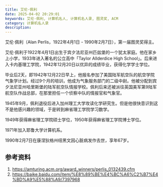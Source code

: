 ```yaml
---
title: 艾伦·佩利
date: 2025-04-02 20:29:01
keywords: 艾伦·佩利, 计算机名人, 计算机名人录, 图灵奖, ACM
category: 计算机名人录
description: 
---
```


艾伦·佩利（Alan Perlis，1922年4月1日 - 1990年2月7日），第一届图灵奖得主。

艾伦·佩利于1922年4月1日出生于宾夕法尼亚州匹兹堡的一个犹太家庭。他在家乡上小学，1933年进入著名的公立高中「Taylor Allderdice High School」。后来进入卡内基理工学院，1942年12月20日以优异的成绩毕业，获得化学学士学位。

毕业后2天，即1942年12月22日早上，他报名参加了美国陆军航空队的航空学院气象学计划。经过9个月的培训，他成为气象服务部门的二级中尉。他被分配到宾夕法尼亚州哈里斯堡的陆军航空队情报学校。佩利后来还被派往英国美军第9陆军航空队作战总部，在那里担任一个侦察中队的情报官和气象官。

1945年9月，佩利退役后进入加州理工大学攻读化学研究生。但是他很快意识到这不是他感兴趣的领域，于是转到麻省理工学院学习数学。

1949年获得麻省理工学院硕士学位，1950年获得麻省理工学院博士学位。

1971年加入耶鲁大学计算机系。

1990年2月7日在康涅狄格州纽黑文因心脏病发作去世，享年67岁。


## 参考资料
1. https://amturing.acm.org/award_winners/perlis_0132439.cfm
2. https://baike.baidu.com/item/%E8%89%BE%E4%BC%A6%C2%B7%E4%BD%A9%E5%88%A9/7397968